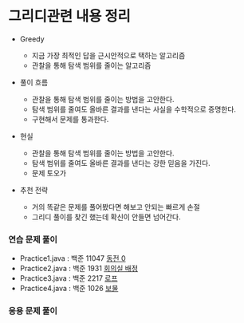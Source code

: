 # 그리디관련 내용 정리

- Greedy 
  - 지금 가장 최적인 답을 근시안적으로 택하는 알고리즘  
  - 관찰을 통해 탐색 범위를 줄이는 알고리즘

- 풀이 흐름
  - 관찰을 통해 탐색 범위를 줄이는 방법을 고안한다.
  - 탐색 범위를 줄여도 올바른 결과를 낸다는 사실을 수학적으로 증명한다.
  - 구현해서 문제를 통과한다.

- 현실
  - 관찰을 통해 탐색 범위를 줄이는 방법을 고안한다.
  - 탐색 범위를 줄여도 올바른 결과를 낸다는 강한 믿음을 가진다.
  - 문제 토오가
- 추천 전략
  - 거의 똑같은 문제를 풀어봤다면 해보고 안되는 빠르게 손절
  - 그리디 풀이를 찾긴 했는데 확신이 안들면 넘어간다.

### 연습 문제 풀이
- Practice1.java : 백준 11047 <a href = "https://www.acmicpc.net/problem/11047">동전 0</a>
- Practice2.java : 백준 1931 <a href = "https://www.acmicpc.net/problem/1931">회의실 배정</a>
- Practice3.java : 백준 2217 <a href = "https://www.acmicpc.net/problem/2217">로프</a>
- Practice4.java : 백준 1026 <a href = "https://www.acmicpc.net/problem/1026">보물</a>
### 응용 문제 풀이
